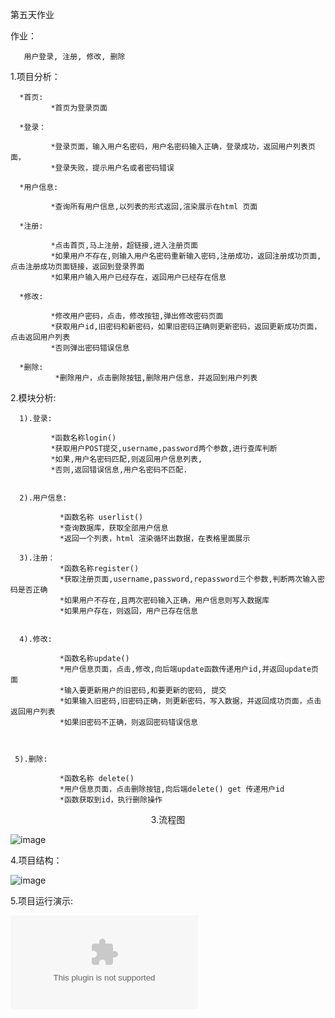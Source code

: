 第五天作业

作业：

       用户登录, 注册, 修改, 删除

1.项目分析：

      *首页: 
	         *首页为登录页面
	  
	  *登录：
	  
	         *登录页面，输入用户名密码，用户名密码输入正确，登录成功，返回用户列表页面，
	         *登录失败，提示用户名或者密码错误
			 
	  *用户信息:
	          
	         *查询所有用户信息,以列表的形式返回,渲染展示在html 页面			  
			 
	  *注册: 
	  
	         *点击首页,马上注册，超链接,进入注册页面
	         *如果用户不存在,则输入用户名密码重新输入密码,注册成功，返回注册成功页面,点击注册成功页面链接，返回到登录界面
	         *如果用户输入用户已经存在，返回用户已经存在信息
			 
      *修改: 
	  
	         *修改用户密码，点击，修改按钮,弹出修改密码页面
	         *获取用户id,旧密码和新密码，如果旧密码正确则更新密码，返回更新成功页面，点击返回用户列表
	         *否则弹出密码错误信息
			 
	  *删除: 
	          *删除用户，点击删除按钮,删除用户信息，并返回到用户列表
	  
2.模块分析:

      1).登录:  
	  
	         *函数名称login()
	         *获取用户POST提交,username,password两个参数,进行查库判断
	         *如果,用户名密码匹配,则返回用户信息列表,
	         *否则,返回错误信息,用户名密码不匹配.
	      
	 
      2).用户信息:
	  
               *函数名称 userlist()
	           *查询数据库，获取全部用户信息
	           *返回一个列表，html 渲染循环出数据，在表格里面展示
  	 
      3).注册：	  
               *函数名称register()
               *获取注册页面,username,password,repassword三个参数,判断两次输入密码是否正确
	           *如果用户不存在,且两次密码输入正确，用户信息则写入数据库
               *如果用户存在，则返回，用户已存在信息
	           
	 
	  4).修改:     
	  
               *函数名称update()
               *用户信息页面，点击,修改,向后端update函数传递用户id,并返回update页面
               *输入要更新用户的旧密码,和要更新的密码, 提交
               *如果输入旧密码,旧密码正确，则更新密码，写入数据，并返回成功页面，点击返回用户列表
               *如果旧密码不正确，则返回密码错误信息
			   
	        
	 
	 5).删除:
	 
               *函数名称 delete()
               *用户信息页面，点击删除按钮,向后端delete() get 传递用户id
               *函数获取到id，执行删除操作
	 
<center>3.流程图</center > 

![image](https://github.com/1032231418/python/blob/master/day5/lct.png)




4.项目结构：

![image](https://github.com/1032231418/python/blob/master/day5/jiegou.png)

5.项目运行演示:

![image](https://github.com/1032231418/python/blob/master/day5/yanshi.swf)

